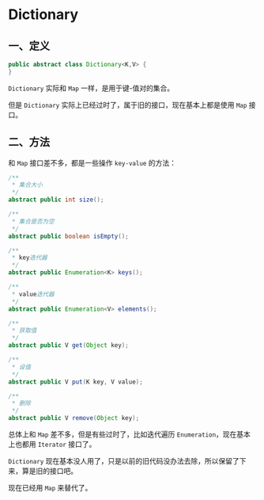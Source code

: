 # Dictionary

## 一、定义

```java
public abstract class Dictionary<K,V> {
}
```

`Dictionary` 实际和 `Map` 一样，是用于键-值对的集合。

但是 `Dictionary` 实际上已经过时了，属于旧的接口，现在基本上都是使用 `Map` 接口。

## 二、方法

和 `Map` 接口差不多，都是一些操作 `key-value` 的方法：

```java
/**
 * 集合大小
 */
abstract public int size();

/**
 * 集合是否为空
 */
abstract public boolean isEmpty();

/**
 * key迭代器
 */
abstract public Enumeration<K> keys();

/**
 * value迭代器
 */
abstract public Enumeration<V> elements();

/**
 * 获取值
 */
abstract public V get(Object key);

/**
 * 设值
 */
abstract public V put(K key, V value);

/**
 * 删除
 */
abstract public V remove(Object key);
```

总体上和 `Map` 差不多，但是有些过时了，比如迭代遍历 `Enumeration`，现在基本上也都用 `Iterator` 接口了。

`Dictionary` 现在基本没人用了，只是以前的旧代码没办法去除，所以保留了下来，算是旧的接口吧。

现在已经用 `Map` 来替代了。